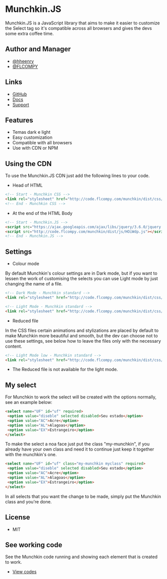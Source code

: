 
# Munchkin.JS

Munchkin.JS is a JavaScript library that aims to make it easier to customize the Select tag so it's compatible across all browsers and gives the devs some extra coffee time.


## Author and Manager

- [@hheenry](https://www.github.com/hheenry)
- [@FLCOMPY](https://www.github.com/FLCOMPY)


## Links

 - [GitHub](https://github.com/hheenry/munchkin.js)
 - [Docs](https://docs.flcompy.com/munchkin/)
 - [Support](https://support.flcompy.com/libs/js/munchkin/)


## Features

- Temas dark e light
- Easy customization
- Compatible with all browsers
- Use with CDN or NPM

## Using the CDN

To use the Munchkin.JS CDN just add the following lines to your code.

- Head of HTML

```html
<!-- Start - Munchkin CSS -->
<link rel="stylesheet" href="http://code.flcompy.com/munchkin/dist/css/2UXMNp.css">
<!-- End - Munchkin CSS -->
```

- At the end of the HTML Body

```html
<!-- Start - Munchkin.JS -->
<script src="https://ajax.googleapis.com/ajax/libs/jquery/3.6.0/jquery.min.js"></script>
<script src="http://code.flcompy.com/munchkin/dist/js/HOiWdp.js"></script>
<!-- End - Munchkin.JS -->
```


## Settings

- Colour mode

By default Munchkin's colour settings are in Dark mode, but if you want to lessen the work of customising the selects you can use Light mode by just changing the name of a file.

```html
<!-- Dark Mode - Munchkin standard -->
<link rel="stylesheet" href="http://code.flcompy.com/munchkin/dist/css/2UXMNp.css">
```

```html
<!-- Light Mode - Munchkin standard -->
<link rel="stylesheet" href="http://code.flcompy.com/munchkin/dist/css/pfoBd4.css">
```

- Reduced file

In the CSS files certain animations and stylizations are placed by default to make Munchkin more beautiful and smooth, but the dev can choose not to use these settings, see below how to leave the files only with the necessary content.

```html
<!-- Light Mode low - Munchkin standard -->
<link rel="stylesheet" href="http://code.flcompy.com/munchkin/dist/css/pfoBd4.low.css">
```
- The Reduced file is not available for the light mode.


## My select

For Munchkin to work the select will be created with the options normally, see an example below: 

```html
<select name="UF" id="uf" required>
 <option value="diseble" selected disabled>Seu estado</option>
 <option value="AC">Acre</option>
 <option value="AL">Alagoas</option>
 <option value="EX">Estrangeiro</option>
</select>
```

To make the select a noa face just put the class "my-munchkin", if you already have your own class and need it to continue just keep it together with the munchkin's one.

```html
<select name="UF" id="uf" class="my-munchkin myclass" required>
 <option value="diseble" selected disabled>Seu estado</option>
 <option value="AC">Acre</option>
 <option value="AL">Alagoas</option>
 <option value="EX">Estrangeiro</option>
</select>
```

In all selects that you want the change to be made, simply put the Munchkin class and you're done.


## License

- MIT


## See working code

See the Munchkin code running and showing each element that is created to work.

- [View codes](https://codepen.io/hheenry/pen/ZEaeNON)
